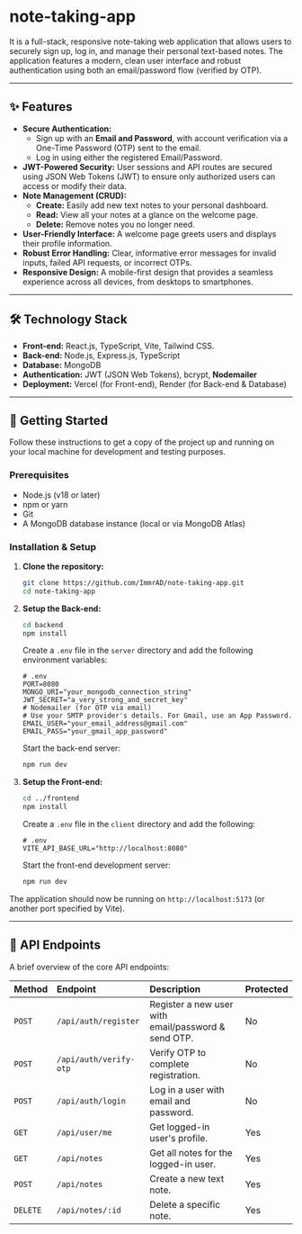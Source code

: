 # note-taking-app

It is a full-stack, responsive note-taking web application that allows users to securely sign up, log in, and manage their personal text-based notes. The application features a modern, clean user interface and robust authentication using both an email/password flow (verified by OTP).



---

## ✨ Features

* **Secure Authentication:**
    * Sign up with an **Email and Password**, with account verification via a One-Time Password (OTP) sent to the email.
    * Log in using either the registered Email/Password.
* **JWT-Powered Security:** User sessions and API routes are secured using JSON Web Tokens (JWT) to ensure only authorized users can access or modify their data.
* **Note Management (CRUD):**
    * **Create:** Easily add new text notes to your personal dashboard.
    * **Read:** View all your notes at a glance on the welcome page.
    * **Delete:** Remove notes you no longer need.
* **User-Friendly Interface:** A welcome page greets users and displays their profile information.
* **Robust Error Handling:** Clear, informative error messages for invalid inputs, failed API requests, or incorrect OTPs.
* **Responsive Design:** A mobile-first design that provides a seamless experience across all devices, from desktops to smartphones.

---

## 🛠️ Technology Stack

* **Front-end:** React.js, TypeScript, Vite, Tailwind CSS.
* **Back-end:** Node.js, Express.js, TypeScript
* **Database:** MongoDB
* **Authentication:** JWT (JSON Web Tokens), bcrypt, **Nodemailer**
* **Deployment:** Vercel (for Front-end), Render (for Back-end & Database)

---

## 🚀 Getting Started

Follow these instructions to get a copy of the project up and running on your local machine for development and testing purposes.

### Prerequisites

* Node.js (v18 or later)
* npm or yarn
* Git
* A MongoDB database instance (local or via MongoDB Atlas)

### Installation & Setup

1.  **Clone the repository:**
    ```bash
    git clone https://github.com/ImmrAD/note-taking-app.git
    cd note-taking-app
    ```

2.  **Setup the Back-end:**
    ```bash
    cd backend
    npm install
    ```
    Create a `.env` file in the `server` directory and add the following environment variables:
    ```env
    # .env
    PORT=8080
    MONGO_URI="your_mongodb_connection_string"
    JWT_SECRET="a_very_strong_and_secret_key" 
    # Nodemailer (for OTP via email)
    # Use your SMTP provider's details. For Gmail, use an App Password.
    EMAIL_USER="your_email_address@gmail.com"
    EMAIL_PASS="your_gmail_app_password"
    ```
    Start the back-end server:
    ```bash
    npm run dev
    ```

3.  **Setup the Front-end:**
    ```bash
    cd ../frontend
    npm install
    ```
    Create a `.env` file in the `client` directory and add the following:
    ```env
    # .env
    VITE_API_BASE_URL="http://localhost:8080"
    ```
    Start the front-end development server:
    ```bash
    npm run dev
    ```

The application should now be running on `http://localhost:5173` (or another port specified by Vite).

---

## 📝 API Endpoints

A brief overview of the core API endpoints:

| Method   | Endpoint                    | Description                                  | Protected |
| :------- | :-------------------------- | :------------------------------------------- | :-------- |
| `POST`   | `/api/auth/register`        | Register a new user with email/password & send OTP. | No        |
| `POST`   | `/api/auth/verify-otp`      | Verify OTP to complete registration.         | No        |
| `POST`   | `/api/auth/login`           | Log in a user with email and password.       | No        |
| `GET`    | `/api/user/me`              | Get logged-in user's profile.                | Yes       |
| `GET`    | `/api/notes`                | Get all notes for the logged-in user.        | Yes       |
| `POST`   | `/api/notes`                | Create a new text note.                      | Yes       |
| `DELETE` | `/api/notes/:id`            | Delete a specific note.                      | Yes       |
